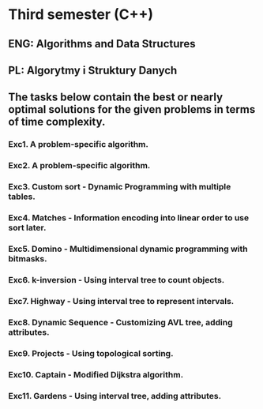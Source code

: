 # Third semester (C++)

## ENG: Algorithms and Data Structures

## PL: Algorytmy i Struktury Danych

## The tasks below contain the best or nearly optimal solutions for the given problems in terms of time complexity.

### Exc1. A problem-specific algorithm.

### Exc2. A problem-specific algorithm.

### Exc3. Custom sort - Dynamic Programming with multiple tables.

### Exc4. Matches - Information encoding into linear order to use sort later.

### Exc5. Domino - Multidimensional dynamic programming with bitmasks.

### Exc6. k-inversion - Using interval tree to count objects.

### Exc7. Highway - Using interval tree to represent intervals.

### Exc8. Dynamic Sequence - Customizing AVL tree, adding attributes.

### Exc9. Projects - Using topological sorting.

### Exc10. Captain - Modified Dijkstra algorithm.

### Exc11. Gardens - Using interval tree, adding attributes.